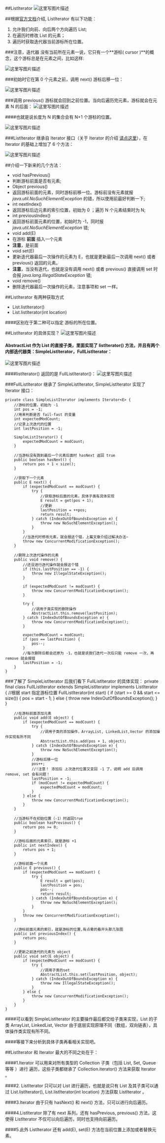 ##ListIterator 
![这里写图片描述](http://img.blog.csdn.net/20161007202627898)

##根据[官方文档](https://docs.oracle.com/javase/8/docs/api/java/util/ListIterator.html)介绍, ListIterator 有以下功能：
1. 允许我们向前、向后两个方向遍历 List;
2. 在遍历时修改 List 的元素；
3. 遍历时获取迭代器当前游标所在位置。

###注意，迭代器 没有当前所在元素一说，它只有一个**游标( cursor )**的概念，这个游标总是在元素之间，比如这样:

![这里写图片描述](http://img.blog.csdn.net/20161007210652687)

###初始时它在第 0 个元素之前，调用 next() 游标后移一位：

![这里写图片描述](http://img.blog.csdn.net/20161007210926863)

###调用 previous() 游标就会回到之前位置。当向后遍历完元素，游标就会在元素 N 的后面：
![这里写图片描述](http://img.blog.csdn.net/20161007211112819)

####也就是说长度为 N 的集合会有 N+1 个游标的位置。

![这里写图片描述](http://img.blog.csdn.net/20161007185844732)

###ListIterator 继承自 Iterator 接口（关于 Iterator 的介绍 [请点这里](http://blog.csdn.net/u011240877/article/details/52743564)），在 Iterator 的基础上增加了 6 个方法：

![这里写图片描述](http://img.blog.csdn.net/20161007203545870)

##介绍一下新来的几个方法：

- void hasPrevious() 
 - 判断游标前面是否有元素;
- Object previous()	
 -  返回游标前面的元素，同时游标前移一位。游标前没有元素就报 *java.util.NoSuchElementException* 的错，所以使用前最好判断一下;
- int nextIndex() 
 - 返回游标后边元素的索引位置，初始为 0 ；遍历 N 个元素结束时为 N;
- int previousIndex() 
 -  返回游标前面元素的位置，初始时为 -1，同时报 *java.util.NoSuchElementException* 错;
- void add(E) 
 - 在游标 **前面** 插入一个元素
 - **注意**，是前面
- void set(E) 
 - 更新迭代器最后一次操作的元素为 E，也就是更新最后一次调用 next() 或者 previous() 返回的元素。
 - **注意**，当没有迭代，也就是没有调用 next() 或者 previous() 直接调用 set 时会报 *java.lang.IllegalStateException* 错;
- void remove() 
 - 删除迭代器最后一次操作的元素，注意事项和 set 一样。 


##ListIterator 有两种获取方式

- List.listIterator()
- List.listIterator(int location)

####区别在于第二种可以指定 游标的所在位置。

##ListIterator 的具体实现？
![这里写图片描述](http://img.blog.csdn.net/20161007221428884)

#### AbstractList 作为 List 的直接子类，里面实现了 listIterator() 方法，并且有两个内部迭代器类：SimpleListIterator，FullListIterator：
![这里写图片描述](http://img.blog.csdn.net/20161007221647401)

####listIterator() 返回的是 FullListIterator()：
![这里写图片描述](http://img.blog.csdn.net/20161007221944340)

###FullListIterator 继承了 SimpleListIterator, SimpleListIterator 实现了 Iterator 接口：

	private class SimpleListIterator implements Iterator<E> {
		//游标的位置，初始为 -1
        int pos = -1;
		//用来判断是否 fail-fast 的变量
        int expectedModCount;
		//记录上次迭代的位置
        int lastPosition = -1;

        SimpleListIterator() {
            expectedModCount = modCount;
        }

		//当游标没有跑到最后一个元素后面时 hasNext 返回 true
        public boolean hasNext() {
            return pos + 1 < size();
        }

		//获取下一个元素
        public E next() {
            if (expectedModCount == modCount) {
                try {
					//获取游标后面的元素，具体子类有具体实现
                    E result = get(pos + 1);
					//更新
                    lastPosition = ++pos;
                    return result;
                } catch (IndexOutOfBoundsException e) {
                    throw new NoSuchElementException();
                }
            }
			//当迭代时修改元素，就会报这个错，上篇文章介绍过解决办法~
            throw new ConcurrentModificationException();
        }

		//删除上次迭代操作的元素
        public void remove() {
			//还没进行迭代操作就会报这个错
            if (this.lastPosition == -1) {
                throw new IllegalStateException();
            }

            if (expectedModCount != modCount) {
                throw new ConcurrentModificationException();
            }

            try {
				//调用子类实现的删除操作
                AbstractList.this.remove(lastPosition);
            } catch (IndexOutOfBoundsException e) {
                throw new ConcurrentModificationException();
            }

            expectedModCount = modCount;
            if (pos == lastPosition) {
                pos--;
            }
			//每次删除后都会还原为 -1，也就是说我们迭代一次后只能 remove 一次，再 remove 就会报错
            lastPosition = -1;
        }
    }

###了解了 SimpleListIterator 后我们看下 FullListIterator 的具体实现：
	private final class FullListIterator extends SimpleListIterator implements ListIterator<E> {
		//根据 start 指定游标位置
        FullListIterator(int start) {
            if (start >= 0 && start <= size()) {
                pos = start - 1;
            } else {
                throw new IndexOutOfBoundsException();
            }
        }

		//在游标前面添加元素
        public void add(E object) {
            if (expectedModCount == modCount) {
                try {
					//调用子类的添加操作，ArrayList, LinkedList,Vector 的添加操作实现有所不同
                    AbstractList.this.add(pos + 1, object);
                } catch (IndexOutOfBoundsException e) {
                    throw new NoSuchElementException();
                }
				//游标后移一位
                pos++;
				//!注意！ 添加后 上次迭代位置又变回 -1 了，说明 add 后调用 remove, set 会有问题！
                lastPosition = -1;
                if (modCount != expectedModCount) {
                    expectedModCount = modCount;
                }
            } else {
                throw new ConcurrentModificationException();
            }
        }
		
		//当游标不在初始位置（-1）时返回true
        public boolean hasPrevious() {
            return pos >= 0;
        }

		//游标后面的元素索引，就是游标 +1
        public int nextIndex() {
            return pos + 1;
        }

		//游标前面一个元素
        public E previous() {
            if (expectedModCount == modCount) {
                try {
                    E result = get(pos);
                    lastPosition = pos;
                    pos--;
                    return result;
                } catch (IndexOutOfBoundsException e) {
                    throw new NoSuchElementException();
                }
            }
            throw new ConcurrentModificationException();
        }
		
		//游标前面元素的索引，就是游标的位置,有点晕的看开头那几张图
        public int previousIndex() {
            return pos;
        }
		
		//更新之前迭代的元素为 object
        public void set(E object) {
            if (expectedModCount == modCount) {
                try {
					//调用子类的set
                    AbstractList.this.set(lastPosition, object);
                } catch (IndexOutOfBoundsException e) {
                    throw new IllegalStateException();
                }
            } else {
                throw new ConcurrentModificationException();
            }
        }
    }


####可以看到 SimpleListIterator 的主要操作最后都交给子类来实现，List 的子类 ArrayList, LinkedList, Vector 由于底层实现原理不同（数组，双向链表），具体操作类实现有所不同。

####等接下来分析到具体子类再看相关实现吧。

##ListIterator 和 Iterator 最大的不同之处在于：

####1.Iterator 可以用来对所有类型的 Collection 子类（包括 List, Set, Queue 等等 ）进行 遍历，这些子类都继承了 Collection.iterator() 方法来获取 Iterator 。

####2. ListIterator 只可以对 List 进行遍历，也就是说只有 List 及其子类可以通过 List.listIterator(), List.listIterator(int location) 方法获取 ListIterator 。

####3.Iterator 由于只有 hasNext() 和 next() 方法，只可以进行向后遍历。

####4.ListIterator 除了有 next 系列，还有 hasPrevious, previous() 方法，这使得 ListIterator 不仅可以向后遍历，同时也支持向前遍历。

####5.此外 ListIterator 还有 add(E), set(E) 方法在当前位置上添加或者替换元素。
